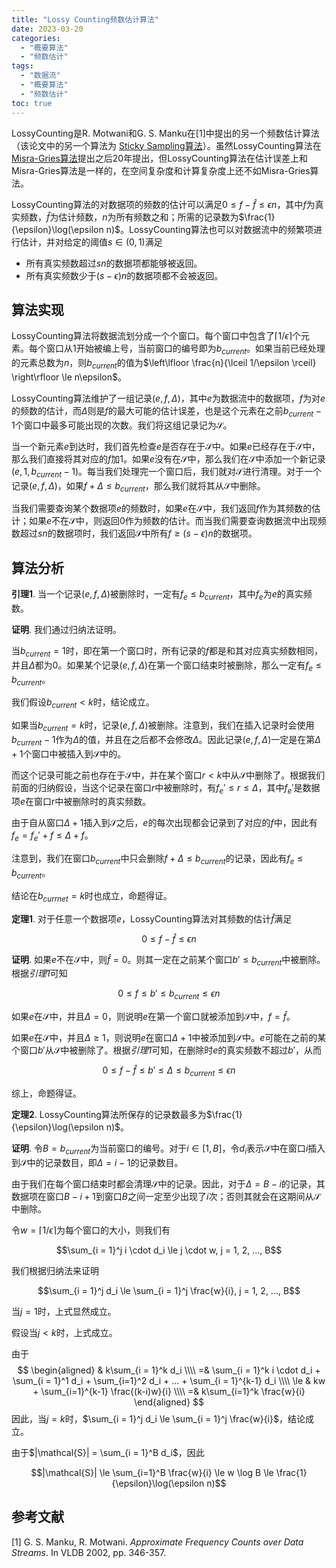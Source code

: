 ```yaml
---
title: "Lossy Counting频数估计算法"
date: 2023-03-20
categories:
  - "概要算法"
  - "频数估计"
tags:
  - "数据流"
  - "概要算法"
  - "频数估计"
toc: true
---
```




LossyCounting是R. Motwani和G. S. Manku在[1]中提出的另一个频数估计算法（该论文中的另一个算法为 [Sticky Sampling算法](../sticky-sampling)）。虽然LossyCounting算法在[Misra-Gries算法](../misra-gries)提出之后20年提出，但LossyCounting算法在估计误差上和Misra-Gries算法是一样的，在空间复杂度和计算复杂度上还不如Misra-Gries算法。

LossyCounting算法的对数据项的频数的估计可以满足$0 \le f - \hat{f} \le \epsilon n$，其中$f$为真实频数，$\hat{f}$为估计频数，$n$为所有频数之和；所需的记录数为$\frac{1}{\epsilon}\log(\epsilon n)$。LossyCounting算法也可以对数据流中的频繁项进行估计，并对给定的阈值$s\in(0,1)$满足

* 所有真实频数超过$sn$的数据项都能够被返回。
* 所有真实频数少于$(s-\epsilon)n$的数据项都不会被返回。



## 算法实现

LossyCounting算法将数据流划分成一个个窗口。每个窗口中包含了$\lceil 1/\epsilon \rceil$个元素。每个窗口从1开始被编上号，当前窗口的编号即为$b_{current}$。如果当前已经处理的元素总数为$n$，则$b_{current}$的值为$\left\lfloor \frac{n}{\lceil 1/\epsilon \rceil} \right\rfloor \le n\epsilon$。

LossyCounting算法维护了一组记录$(e, f, \Delta)$，其中$e$为数据流中的数据项，$f$为对$e$的频数的估计，而$\Delta$则是$f$的最大可能的估计误差，也是这个元素在之前$b_{current}-1$个窗口中最多可能出现的次数。我们将这组记录记为$\mathcal{S}$。

当一个新元素$e$到达时，我们首先检查$e$是否存在于$\mathcal{S}$中。如果$e$已经存在于$\mathcal{S}$中，那么我们直接将其对应的$f$加1。如果$e$没有在$\mathcal{S}$中，那么我们在$\mathcal{S}$中添加一个新记录$(e, 1, b_{current} - 1)$。每当我们处理完一个窗口后，我们就对$\mathcal{S}$进行清理。对于一个记录$(e, f, \Delta)$，如果$f + \Delta \le b_{current}$，那么我们就将其从$\mathcal{S}$中删除。

当我们需要查询某个数据项$e$的频数时，如果$e$在$\mathcal{S}$中，我们返回$f$作为其频数的估计；如果$e$不在$\mathcal{S}$中，则返回0作为频数的估计。而当我们需要查询数据流中出现频数超过$sn$的数据项时，我们返回$\mathcal{S}$中所有$f \ge (s-\epsilon)n$的数据项。

## 算法分析

**引理1**. 当一个记录$(e, f, \Delta)$被删除时，一定有$f_e \le b_{current}$，其中$f_e$为$e$的真实频数。

**证明**. 我们通过归纳法证明。

当$b_{current}=1$时，即在第一个窗口时，所有记录的$f$都是和其对应真实频数相同，并且$\Delta$都为0。如果某个记录$(e, f, \Delta)$在第一个窗口结束时被删除，那么一定有$f_e \le b_{current}$。

我们假设$b_{current} < k$时，结论成立。

如果当$b_{current} = k$时，记录$(e, f, \Delta)$被删除。注意到，我们在插入记录时会使用$b_{current}-1$作为$\Delta$的值，并且在之后都不会修改$\Delta$。因此记录$(e, f, \Delta)$一定是在第$\Delta + 1$个窗口中被插入到$\mathcal{S}$中的。

而这个记录可能之前也存在于$\mathcal{S}$中，并在某个窗口$r < k$中从$\mathcal{S}$中删除了。根据我们前面的归纳假设，当这个记录在窗口$r$中被删除时，有$f_e' \le r \le \Delta$，其中$f_e'$是数据项$e$在窗口r中被删除时的真实频数。

由于自从窗口$\Delta +1$插入到$\mathcal{S}$之后，$e$的每次出现都会记录到了对应的$f$中，因此有$f_e = f_e' + f \le \Delta + f$。

注意到，我们在窗口$b_{current}$中只会删除$f + \Delta \le b_{current}$的记录，因此有$f_e \le b_{current}$。

结论在$b_{currnet} = k$时也成立，命题得证。



**定理1**. 对于任意一个数据项$e$，LossyCounting算法对其频数的估计$\hat{f}$满足

$$0 \le f - \hat{f} \le \epsilon n$$

**证明**. 如果$e$不在$\mathcal{S}$中，则$\hat{f} = 0$。则其一定在之前某个窗口$b' \le b_{current}$中被删除。根据*引理1*可知

$$0 \le f \le b' \le b_{current} \le \epsilon n$$

如果$e$在$\mathcal{S}$中，并且$\Delta = 0$，则说明$e$在第一个窗口就被添加到$\mathcal{S}$中，$f = \hat{f}$。

如果$e$在$\mathcal{S}$中，并且$\Delta \ge 1$，则说明$e$在窗口$\Delta +1$中被添加到$\mathcal{S}$中。$e$可能在之前的某个窗口$b'$从$\mathcal{S}$中被删除了。根据*引理1*可知，在删除时$e$的真实频数不超过$b'$，从而

$$0 \le f - \hat{f} \le b' \le \Delta \le b_{current} \le \epsilon n$$

综上，命题得证。



**定理2**. LossyCounting算法所保存的记录数最多为$\frac{1}{\epsilon}\log(\epsilon n)$。

**证明**.  令$B = b_{current}$为当前窗口的编号。对于$i \in [1, B]$，令$d_i$表示$\mathcal{S}$中在窗口$i$插入到$\mathcal{S}$中的记录数目，即$\Delta = i - 1$的记录数目。

由于我们在每个窗口结束时都会清理$\mathcal{S}$中的记录。因此，对于$\Delta = B-i$的记录，其数据项在窗口$B-i+1$到窗口$B$之间一定至少出现了$i$次；否则其就会在这期间从$\mathcal{S}$中删除。

令$w = \lceil 1/\epsilon \rceil$为每个窗口的大小，则我们有

$$\sum_{i = 1}^j i \cdot d_i \le j \cdot w, j = 1, 2, ..., B$$

我们根据归纳法来证明

$$\sum_{i = 1}^j d_i \le \sum_{i = 1}^j \frac{w}{i}, j = 1, 2, ..., B$$

当$j = 1$时，上式显然成立。

假设当$j <k$时，上式成立。

由于
$$
\begin{aligned}
& k\sum_{i = 1}^k d_i \\\\
=& \sum_{i = 1}^k i \cdot d_i + \sum_{i = 1}^1 d_i + \sum_{i=1}^2 d_i + ... + \sum_{i = 1}^{k-1} d_i \\\\
\le & kw + \sum_{i=1}^{k-1} \frac{(k-i)w}{i} \\\\
=& k\sum_{i=1}^k \frac{w}{i}
\end{aligned}
$$
因此，当$j = k$时，$\sum_{i = 1}^j d_i \le \sum_{i = 1}^j \frac{w}{i}$，结论成立。

由于$|\mathcal{S}| = \sum_{i = 1}^B d_i$，因此

$$|\mathcal{S}| \le \sum_{i=1}^B \frac{w}{i} \le w \log B \le \frac{1}{\epsilon}\log(\epsilon n)$$



## 参考文献

[1] G. S. Manku, R. Motwani. *Approximate Frequency Counts over Data Streams*. In VLDB 2002, pp. 346-357.